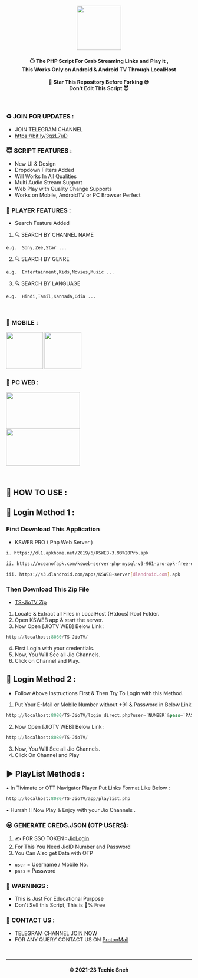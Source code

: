 <p align='center'><img src="https://ik.imagekit.io/techiesneh/tv_logo/jtv-plus_TMaGGk6N0.png" width="120"></p>

<!--
* Copyright 2021-2023 SnehTV, Inc.
* Licensed under MIT (https://github.com/mitthu786/TS-JioTV/blob/main/LICENSE)
* Created By : TechieSneh
-->

<h4 align='center'>📺 The PHP Script For Grab Streaming Links and Play it ,<br> This Works Only on Android & Android TV
Through LocalHost <br><br>🌟 Star This Repository Before Forking 😎<br>Don't Edit This Script
😈</h4>
<br>

<h3>♻️ JOIN FOR UPDATES :</h3>

- JOIN TELEGRAM CHANNEL
- https://bit.ly/3qzL7uD

<h3>😇 SCRIPT FEATURES :</h3>

- New UI & Design
- Dropdown Filters Added
- Will Works In All Qualities
- Multi Audio Stream Support
- Web Play with Quality Change Supports
- Works on Mobile, AndroidTV or PC Browser Perfect

<h3>💖 PLAYER FEATURES :</h3>

- Search Feature Added<br>

1. 🔍 SEARCH BY CHANNEL NAME

```
e.g.  Sony,Zee,Star ...
```

2. 🔍 SEARCH BY GENRE

```
e.g.  Entertainment,Kids,Movies,Music ...
```

3. 🔍 SEARCH BY LANGUAGE

```
e.g.  Hindi,Tamil,Kannada,Odia ...
```

<br>

<h3>📸 MOBILE : </h3>

<p align="left">
  <img src="https://i.ibb.co/Nx8mMLR/main-mob.png" width="100">
  <img src="https://i.ibb.co/3B9RGp4/play-mob.png" width="100">
</p>

<h3>📸 PC WEB : </h3>

<img src="https://i.ibb.co/wr2sDTG/main.png" width="200" height="100"><br>
<img src="https://i.ibb.co/xYJNzw3/play.png" width="200" height="100">

<br>

<h2>🍁 HOW TO USE : </h2>

## 🔐 Login Method 1 :

### First Download This Application

- KSWEB PRO ( Php Web Server ) <br>

```bash
i. https://dl1.apkhome.net/2019/6/KSWEB-3.93%20Pro.apk

ii. https://oceanofapk.com/ksweb-server-php-mysql-v3-961-pro-apk-free-download/

iii. https://s3.dlandroid.com/apps/KSWEB-server[dlandroid.com].apk
```

### Then Download This Zip File

- [TS-JioTV Zip](https://tsnehcors.mitthu.workers.dev/?https://github.com/mitthu786/TS-JioTV/blob/main/TS-JioTV.zip?raw=true) <br>

1. Locate & Extract all Files in LocalHost (Htdocs) Root Folder. <br>
2. Open KSWEB app & start the server. <br>
3. Now Open [JIOTV WEB] Below Link :

```py
http://localhost:8080/TS-JioTV/
```

4. First Login with your credentials.
5. Now, You Will See all Jio Channels. <br>
6. Click on Channel and Play. <br>

## 🔐 Login Method 2 :

- Follow Above Instructions First & Then Try To Login with this Method.

1. Put Your E-Mail or Mobile Number without +91 & Password in Below Link <br>

```py
http://localhost:8080/TS-JioTV/login_direct.php?user=`NUMBER`&pass=`PASSWORD`
```

2. Now Open [JIOTV WEB] Below Link :

```py
http://localhost:8080/TS-JioTV/
```

3. Now, You Will See all Jio Channels. <br>
4. Click On Channel and Play <br>

## ▶️ PlayList Methods :

• In Tivimate or OTT Navigator Player Put Links Format Like Below :<br>

```py
http://localhost:8080/TS-JioTV/app/playlist.php
```

• Hurrah !! Now Play & Enjoy with your Jio Channels .

<!--
* Copyright 2021-2023 SnehTV, Inc.
* Licensed under MIT (https://github.com/mitthu786/TS-JioTV/blob/main/LICENSE)
* Created By : TechieSneh
-->

### 😛 GENERATE CREDS.JSON (OTP USERS):

1. ✍️ FOR SSO TOKEN : [JioLogin](http://jiologin.unaux.com)
2. For This You Need JioID Number and Password
3. You Can Also get Data with OTP

- `user` = Username / Mobile No.
- `pass` = Password

<h3>🚸 WARNINGS :</h3>

- This is Just For Educational Purpose
- Don't Sell this Script, This is 💯% Free

<h3>🤗 CONTACT US : </h3>

- TELEGRAM CHANNEL [JOIN NOW](https://bit.ly/3qzL7uD)
- FOR ANY QUERY CONTACT US ON [ProtonMail](mailto:techiesneh@protonmail.com)

<br>

---

<h4 align='center'>© 2021-23 Techie Sneh</h4>

<!-- DO NOT REMOVE THIS CREDIT -->
<!-- © 2021-23 TechieSneh -->
